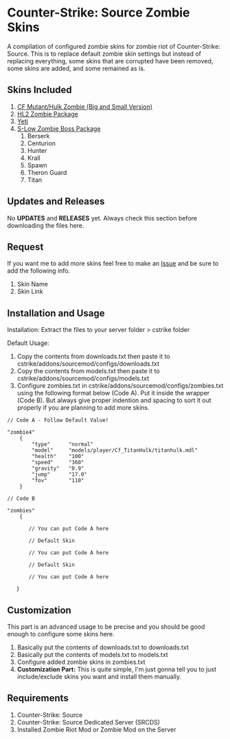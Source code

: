 # Counter-Strike: Source Zombie Skins
A compilation of configured zombie skins for zombie riot of Counter-Strike: Source. This is to replace default zombie skin settings but instead of replacing everything, some skins that are corrupted have been removed, some skins are added, and some remained as is.

## Skins Included

1. [CF Mutant/Hulk Zombie (Big and Small Version)](https://gamebanana.com/skins/download/135208)
2. [HL2 Zombie Package](https://gamebanana.com/skins/114533)
3. [Yeti](https://gamebanana.com/skins/137296)
4. [S-Low Zombie Boss Package](https://www.moddb.com/mods/zombie-riot/downloads/boss-pack)
   1. Berserk
   2. Centurion
   3. Hunter
   4. Krall
   5. Spawn
   6. Theron Guard
   7. Titan

## Updates and Releases

No **UPDATES** and **RELEASES** yet. Always check this section before downloading the files here.

## Request

If you want me to add more skins feel free to make an [Issue](https://github.com/EmanDev/css-zombie-skins/issues) and be sure to add the following info.

1. Skin Name
2. Skin Link

## Installation and Usage

Installation: Extract the files to your server folder > cstrike folder

Default Usage: 

1. Copy the contents from downloads.txt then paste it to cstrike/addons/sourcemod/configs/downloads.txt
2. Copy the contents from models.txt then paste it to cstrike/addons/sourcemod/configs/models.txt
3. Configure zombies.txt in cstrike/addons/sourcemod/configs/zombies.txt using the following format below (Code A). Put it inside the wrapper (Code B). But always give proper indention and spacing to sort it out properly if you are planning to add more skins.

```
// Code A - Follow Default Value!

"zombie4"
	{
		"type"		"normal"
		"model"		"models/player/Cf_TitanHulk/titanhulk.mdl"
		"health"	"100"
		"speed"		"360"
		"gravity"	"0.9"
		"jump"		"17.0"
		"fov"		"110"
	}
```

```
// Code B

"zombies"
	{

​		// You can put Code A here

​		// Default Skin

​		// You can put Code A here

​		// Default Skin

​		// You can put Code A here

​	}
```

## Customization

This part is an advanced usage to be precise and you should be good enough to configure some skins here.

1. Basically put the contents of downloads.txt to downloads.txt
2. Basically put the contents of models.txt to models.txt
3. Configure added zombie skins in zombies.txt
4. **Customization Part:** This is quite simple, I'm just gonna tell you to just include/exclude skins you want and install them manually.

## Requirements

1. Counter-Strike: Source
2. Counter-Strike: Source Dedicated Server (SRCDS)
3. Installed Zombie Riot Mod or Zombie Mod on the Server

